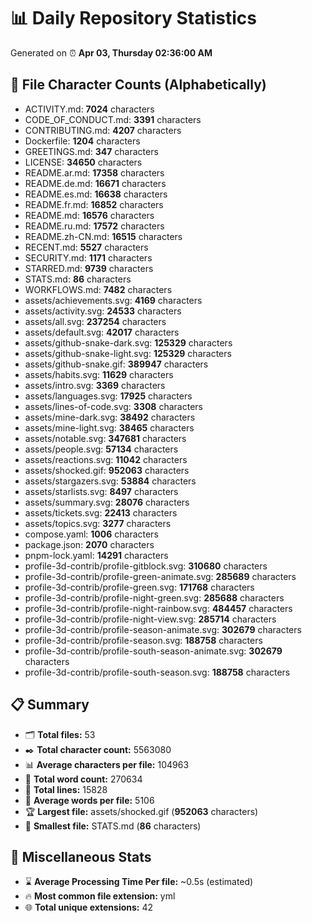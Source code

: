 # 📊 Daily Repository Statistics
Generated on ⏰ **Apr 03, Thursday 02:36:00 AM**

## 📂 File Character Counts (Alphabetically)
- ACTIVITY.md: **7024** characters
- CODE_OF_CONDUCT.md: **3391** characters
- CONTRIBUTING.md: **4207** characters
- Dockerfile: **1204** characters
- GREETINGS.md: **347** characters
- LICENSE: **34650** characters
- README.ar.md: **17358** characters
- README.de.md: **16671** characters
- README.es.md: **16638** characters
- README.fr.md: **16852** characters
- README.md: **16576** characters
- README.ru.md: **17572** characters
- README.zh-CN.md: **16515** characters
- RECENT.md: **5527** characters
- SECURITY.md: **1171** characters
- STARRED.md: **9739** characters
- STATS.md: **86** characters
- WORKFLOWS.md: **7482** characters
- assets/achievements.svg: **4169** characters
- assets/activity.svg: **24533** characters
- assets/all.svg: **237254** characters
- assets/default.svg: **42017** characters
- assets/github-snake-dark.svg: **125329** characters
- assets/github-snake-light.svg: **125329** characters
- assets/github-snake.gif: **389947** characters
- assets/habits.svg: **11629** characters
- assets/intro.svg: **3369** characters
- assets/languages.svg: **17925** characters
- assets/lines-of-code.svg: **3308** characters
- assets/mine-dark.svg: **38492** characters
- assets/mine-light.svg: **38465** characters
- assets/notable.svg: **347681** characters
- assets/people.svg: **57134** characters
- assets/reactions.svg: **11042** characters
- assets/shocked.gif: **952063** characters
- assets/stargazers.svg: **53884** characters
- assets/starlists.svg: **8497** characters
- assets/summary.svg: **28076** characters
- assets/tickets.svg: **22413** characters
- assets/topics.svg: **3277** characters
- compose.yaml: **1006** characters
- package.json: **2070** characters
- pnpm-lock.yaml: **14291** characters
- profile-3d-contrib/profile-gitblock.svg: **310680** characters
- profile-3d-contrib/profile-green-animate.svg: **285689** characters
- profile-3d-contrib/profile-green.svg: **171768** characters
- profile-3d-contrib/profile-night-green.svg: **285688** characters
- profile-3d-contrib/profile-night-rainbow.svg: **484457** characters
- profile-3d-contrib/profile-night-view.svg: **285714** characters
- profile-3d-contrib/profile-season-animate.svg: **302679** characters
- profile-3d-contrib/profile-season.svg: **188758** characters
- profile-3d-contrib/profile-south-season-animate.svg: **302679** characters
- profile-3d-contrib/profile-south-season.svg: **188758** characters

## 📋 Summary
- 🗂️ **Total files:** 53
- ✒️ **Total character count:** 5563080
- 📊 **Average characters per file:** 104963
- 📝 **Total word count:** 270634
- 🧾 **Total lines:** 15828
- 📐 **Average words per file:** 5106
- 🏆 **Largest file:** assets/shocked.gif (**952063** characters)
- 🥉 **Smallest file:** STATS.md (**86** characters)

## 🌟 Miscellaneous Stats
- ⌛ **Average Processing Time Per file:** ~0.5s (estimated)
- 🔥 **Most common file extension:** yml
- 🌐 **Total unique extensions:** 42
